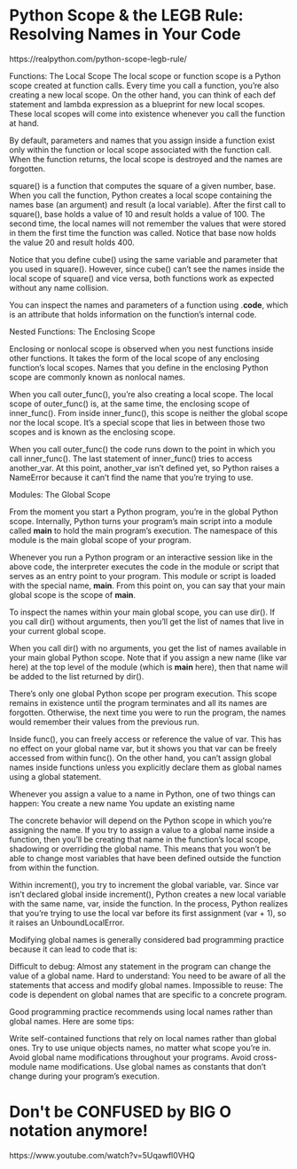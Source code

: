 <h1>Python Scope & the LEGB Rule: Resolving Names in Your Code</h1>
https://realpython.com/python-scope-legb-rule/

Functions: The Local Scope
The local scope or function scope is a Python scope created at function calls. Every time you call a function, you’re also creating a new local scope. On the other hand, you can think of each def statement and lambda expression as a blueprint for new local scopes. These local scopes will come into existence whenever you call the function at hand.

By default, parameters and names that you assign inside a function exist only within the function or local scope associated with the function call. When the function returns, the local scope is destroyed and the names are forgotten.

square() is a function that computes the square of a given number, base. When you call the function, Python creates a local scope containing the names base (an argument) and result (a local variable). After the first call to square(), base holds a value of 10 and result holds a value of 100. The second time, the local names will not remember the values that were stored in them the first time the function was called. Notice that base now holds the value 20 and result holds 400.

Notice that you define cube() using the same variable and parameter that you used in square(). However, since cube() can’t see the names inside the local scope of square() and vice versa, both functions work as expected without any name collision.

You can inspect the names and parameters of a function using .__code__, which is an attribute that holds information on the function’s internal code.


Nested Functions: The Enclosing Scope

Enclosing or nonlocal scope is observed when you nest functions inside other functions. It takes the form of the local scope of any enclosing function’s local scopes. Names that you define in the enclosing Python scope are commonly known as nonlocal names.

When you call outer_func(), you’re also creating a local scope. The local scope of outer_func() is, at the same time, the enclosing scope of inner_func(). From inside inner_func(), this scope is neither the global scope nor the local scope. It’s a special scope that lies in between those two scopes and is known as the enclosing scope.

When you call outer_func() the code runs down to the point in which you call inner_func(). The last statement of inner_func() tries to access another_var. At this point, another_var isn’t defined yet, so Python raises a NameError because it can’t find the name that you’re trying to use.


Modules: The Global Scope

From the moment you start a Python program, you’re in the global Python scope. Internally, Python turns your program’s main script into a module called __main__ to hold the main program’s execution. The namespace of this module is the main global scope of your program.

Whenever you run a Python program or an interactive session like in the above code, the interpreter executes the code in the module or script that serves as an entry point to your program. This module or script is loaded with the special name, __main__. From this point on, you can say that your main global scope is the scope of __main__.

To inspect the names within your main global scope, you can use dir(). If you call dir() without arguments, then you’ll get the list of names that live in your current global scope.

When you call dir() with no arguments, you get the list of names available in your main global Python scope. Note that if you assign a new name (like var here) at the top level of the module (which is __main__ here), then that name will be added to the list returned by dir().

There’s only one global Python scope per program execution. This scope remains in existence until the program terminates and all its names are forgotten. Otherwise, the next time you were to run the program, the names would remember their values from the previous run.

Inside func(), you can freely access or reference the value of var. This has no effect on your global name var, but it shows you that var can be freely accessed from within func(). On the other hand, you can’t assign global names inside functions unless you explicitly declare them as global names using a global statement.

Whenever you assign a value to a name in Python, one of two things can happen:
You create a new name
You update an existing name

The concrete behavior will depend on the Python scope in which you’re assigning the name. If you try to assign a value to a global name inside a function, then you’ll be creating that name in the function’s local scope, shadowing or overriding the global name. This means that you won’t be able to change most variables that have been defined outside the function from within the function.

Within increment(), you try to increment the global variable, var. Since var isn’t declared global inside increment(), Python creates a new local variable with the same name, var, inside the function. In the process, Python realizes that you’re trying to use the local var before its first assignment (var + 1), so it raises an UnboundLocalError.

Modifying global names is generally considered bad programming practice because it can lead to code that is:

Difficult to debug: Almost any statement in the program can change the value of a global name.
Hard to understand: You need to be aware of all the statements that access and modify global names.
Impossible to reuse: The code is dependent on global names that are specific to a concrete program.

Good programming practice recommends using local names rather than global names. Here are some tips:

Write self-contained functions that rely on local names rather than global ones.
Try to use unique objects names, no matter what scope you’re in.
Avoid global name modifications throughout your programs.
Avoid cross-module name modifications.
Use global names as constants that don’t change during your program’s execution.


<h1>Don't be CONFUSED by BIG O notation anymore!</h1>
https://www.youtube.com/watch?v=5Uqawfl0VHQ
